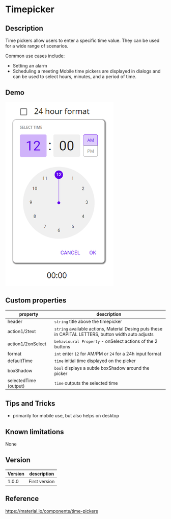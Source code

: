 # Timepicker

## Description

Time pickers allow users to enter a specific time value. They can be used for a wide range of scenarios.

Common use cases include:

* Setting an alarm
* Scheduling a meeting
Mobile time pickers are displayed in dialogs and can be used to select hours, minutes, and a period of time.

## Demo
![Timepicker](../assets/cmp_MD_timepicker.gif)

## Custom properties

| property | description |
| --- | --- |
| header | `string` title above the timepicker |
| action1/2text | `string` available actions, Material Desing puts these in CAPITAL LETTERS, button width auto adjusts |
| action1/2onSelect | `behavioural Property` - onSelect actions of the 2 buttons |
| format | `int` enter `12` for AM/PM or `24` for a 24h input format  |
| defaultTime | `time` initial time displayed on the picker  |
| boxShadow | `bool` displays a subtle boxShadow around the picker |
| selectedTime (output) | `time` outputs the selected time |


## Tips and Tricks

* primarily for mobile use, but also helps on desktop

## Known limitations

None

## Version

| Version | description |
| --- | --- |
| 1.0.0 | First version |

## Reference

https://material.io/components/time-pickers
